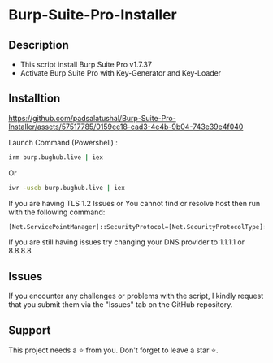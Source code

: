 # Burp-Suite-Pro-Installer

## Description
- This script install Burp Suite Pro v1.7.37
- Activate Burp Suite Pro with Key-Generator and Key-Loader




## Installtion
https://github.com/padsalatushal/Burp-Suite-Pro-Installer/assets/57517785/0159ee18-cad3-4e4b-9b04-743e39e4f040

Launch Command (Powershell) :
```bash
irm burp.bughub.live | iex
```
Or

```bash
iwr -useb burp.bughub.live | iex
```

If you are having TLS 1.2 Issues or You cannot find or resolve host then run with the following command:

```bash
[Net.ServicePointManager]::SecurityProtocol=[Net.SecurityProtocolType]::Tls12;iex(New-Object Net.WebClient).DownloadString('https://raw.githubusercontent.com/padsalatushal/Burp-Suite-Pro-Installer/main/burp_setup.ps1')
```

If you are still having issues try changing your DNS provider to 1.1.1.1 or 8.8.8.8

## Issues

If you encounter any challenges or problems with the script, I kindly request that you submit them via the "Issues" tab on the GitHub repository.

## Support
This project needs a ⭐️ from you. Don't forget to leave a star ⭐️.
